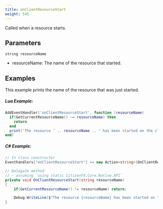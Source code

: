 ```yaml
---
title: onClientResourceStart
weight: 545
---
```


Called when a resource starts.

Parameters
----------

```
string resourceName
```

- resourceName: The name of the resource that started.

Examples
--------
This example prints the name of the resource that was just started.

##### Lua Example:
```lua
AddEventHandler('onClientResourceStart', function (resourceName)
  if(GetCurrentResourceName() ~= resourceName) then
    return
  end
  print('The resource ' .. resourceName .. ' has been started on the client.')
end)
```

##### C\# Example:
```csharp
// In class constructor
Eventhandlers["onClientResourceStart"] += new Action<string>(OnClientResourceStart);

// Delegate method
// - assuming `using static CitizenFX.Core.Native.API`
private void OnClientResourceStart(string resourceName)
{
    if(GetCurrentResourceName() != resourceName) return;

    Debug.WriteLine($"The resource {resourceName} has been started on the client.");
}
```
